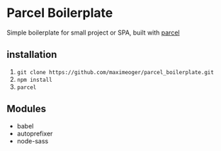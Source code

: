 # Parcel Boilerplate

Simple boilerplate for small project or SPA, built with [parcel](https://parceljs.org/)

## installation

1. `git clone https://github.com/maximeoger/parcel_boilerplate.git`
2. `npm install`
3. `parcel`

## Modules

- babel
- autoprefixer
- node-sass
